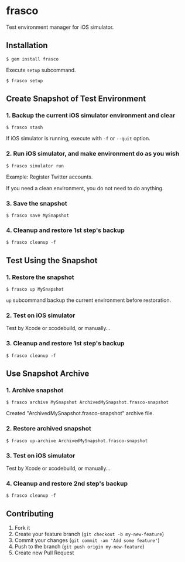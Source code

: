 # frasco

Test environment manager for iOS simulator.

## Installation

    $ gem install frasco

Execute `setup` subcommand.

    $ frasco setup

## Create Snapshot of Test Environment 

### 1. Backup the current iOS simulator environment and clear

	$ frasco stash
	
If iOS simulator is running, execute with `-f` or `--quit` option.
   
### 2. Run iOS simulator, and make environment do as you wish

    $ frasco simulator run
   
Example: Register Twitter accounts.

If you need a clean environment, you do not need to do anything.

### 3. Save the snapshot

	$ frasco save MySnapshot
	
### 4. Cleanup and restore 1st step's backup

	$ frasco cleanup -f
	

## Test Using the Snapshot

### 1. Restore the snapshot

	$ frasco up MySnapshot

`up` subcommand backup the current environment before restoration.

### 2. Test on iOS simulator

Test by Xcode or xcodebuild, or manually…

### 3. Cleanup and restore 1st step's backup

	$ frasco cleanup -f


## Use Snapshot Archive

### 1. Archive snapshot

    $ frasco archive MySnapshot ArchivedMySnapshot.frasco-snapshot

Created "ArchivedMySnapshot.frasco-snapshot" archive file.

### 2. Restore archived snapshot

    $ frasco up-archive ArchivedMySnapshot.frasco-snapshot

### 3. Test on iOS simulator

Test by Xcode or xcodebuild, or manually…

### 4. Cleanup and restore 2nd step's backup

    $ frasco cleanup -f

## Contributing

1. Fork it
2. Create your feature branch (`git checkout -b my-new-feature`)
3. Commit your changes (`git commit -am 'Add some feature'`)
4. Push to the branch (`git push origin my-new-feature`)
5. Create new Pull Request

